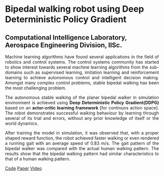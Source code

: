 
<h1 class="rsection"><b>Bipedal walking robot using Deep Deterministic Policy Gradient</b></h1>

<h2><b>Computational Intelligence Laboratory, Aerospace Engineering Division, IISc.</b></h2>

<div class="container-fluid">
  <div class="row">
    <!-- <div class="col-md-6">
        <img class="rimg" src="{{ site.github.url }}/media/biped_trained.gif" />
    </div> -->
    <div class="col-md-12">
        <!-- <h3 class="rtitle"><b>Bipedal walking robot using Deep Deterministic Policy Gradient.</b></h3> -->
        <p style="text-align:justify">
        Machine learning algorithms have found several applications in the field of robotics and control systems. The control systems community has started to show interest towards several machine learning algorithms from the sub-domains such as supervised learning, imitation learning and reinforcement learning to achieve autonomous control and intelligent decision making. Amongst many complex control problems, stable bipedal walking has been the most challenging problem.</p> 
        <p style="text-align:justify">
        The autonomous stable walking of the planar bipedal walker in simulation environment is achieved using <strong>Deep Deterministic Policy Gradient(DDPG)</strong> based on an <strong>actor-critic learning framework</strong> [for continuos action space]. The robot demonstrates successful walking behaviour by learning through several of its trial and errors, without any prior knowledge of itself or the world dynamics.
        </p>
        <p style="text-align:justify">
        After training the model in simulation, it was observed that, with a proper shaped reward function, the robot achieved faster walking or even rendered a running gait with an average speed of 0.83 m/s. The gait pattern of the bipedal walker was compared with the actual human walking pattern. The results show that the bipedal walking pattern had similar characteristics to that of a human walking pattern.</p>
        <a href="https://github.com/nav74neet/ddpg_biped" class="md-link btn-default btn rbtn">Code</a>
        <a href="https://arxiv.org/abs/1807.05924" class="md-link btn-default btn rbtn">Paper</a>
        <a href="https://www.youtube.com/watch?v=Q4N78P7cink" class="md-link btn-default btn rbtn">Video</a>
    </div>
  </div>
</div>